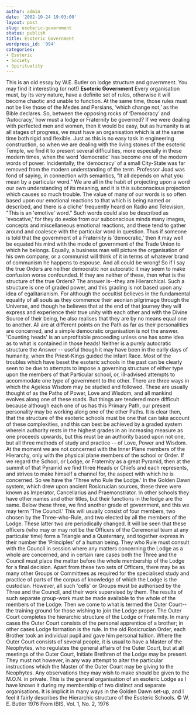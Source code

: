 ```yaml
---
author: admin
date: '2002-10-24 19:03:00'
layout: post
slug: esoteric-government
status: publish
title: Esoteric Government
wordpress_id: '994'
categories:
- Esoteric
- Society
- Spirituality
---
```


This is an old essay by W.E. Butler on lodge structure and government.
You may find it interesting (or not!) **Esoteric Government** Every
organisation must, by its very nature, have a definite set of rules,
otherwise it will become chaotic and unable to function. At the same
time, those rules must not be like those of the Medes and Persians,
‘which change not,’ as the Bible declares. So, between the opposing
rocks of ‘Democracy’ and ‘Autocracy,’ how must a lodge or Fraternity be
governed? If we were dealing with perfected men and women, then it would
be easy, but as humanity is at all stages of progress, we must have an
organisation which is at the same time both rigid and flexible. Just as
this is no easy task in engineering construction, so when we are dealing
with the living stones of the esoteric Temple, we find it to present
several difficulties, more especially in these modern times, when the
word 'democratic' has become one of the modern words of power.
Incidentally, the ‘democracy’ of a small City-State was far removed from
the modern understanding of the term. Professor Joad was fond of saying,
in connection with semantics, "It all depends on what you mean by a
particular word." We are all in the habit of projecting upon a word our
own understanding of its meaning, and it is this subconscious projection
which causes so much trouble. The value of many of our words is so often
based upon our emotional reactions to that which is being named or
described, and there is a cliche' frequently heard on Radio and
Television, "This is an 'emotive' word." Such words could also be
described as 'evocative,' for they do evoke from our subconscious minds
many images, concepts and miscellaneous emotional reactions, and these
tend to gather around and coalesce with the particular word in question.
Thus if someone is told that the government of a Fraternity is
‘democratic,’ then it may well be equated his mind with the mode of
government of the Trade Union to which he belongs. Equally, a business
man will picture the organisation of his own company, or a communist
will think of it in terms of whatever brand of communism he happens to
espouse. And all could be wrong! So if I say the true Orders are neither
democratic nor autocratic it may seem to make confusion worse
confounded. If they are neither of these, then what is the structure of
the true Orders? The answer is--they are Hierarchical. Such a structure
is one of graded power, and this grading is not based upon any idea of
egalitarianism. For although the occultist believes in the fundamental
equality of all souls as they commence their aeonian pilgrimage through
the Universe, and though he believes that at the end of that journey
they will express and experience their true unity with each other and
with the Divine Source of their being, he also realises that they are by
no means equal one to another. All are at different points on the Path
as far as their personalities are concerned, and a simple democratic
organisation is not the answer. 'Counting heads' is an unprofitable
proceeding unless one has some idea as to what is contained in those
heads! Neither is a purely autocratic structure the Answer -- useful
though it may have been in the early days of humanity, when the
Priest-Kings guided the infant Race. Most of the troubles which have
beset the esoteric schools in the past can be clearly seen to be due to
attempts to impose a governing structure of either type upon the members
of that Particular school, or, ill-advised attempts to accommodate one
type of government to the other. There are three ways in which the
Ageless Wisdom may be studied and followed. These are usually thought of
as the Paths of Power, Love and Wisdom, and all mankind evolves along
one of these roads. But things are tendered more difficult because
although each one of us has this Primary Path, our present personality
may be working along one of the other Paths. It is clear then, that the
structure of the esoteric schools must be one that can take account of
these complexities, and this can best be achieved by a graded system
wherein authority rests in the highest grades in an increasing measure
as one proceeds upwards, but this must be an authority based upon not
one, but all three methods of study and practice -- of Love, Power and
Wisdom. At the moment we are not concerned with the Inner Plane members
of the Hierarchy, only with the physical plane members of the school or
Order. If we regard the School, or Lodge, or Fraternity as a great
Pyramid, then at the summit of that Pyramid we find three Heads or
Chiefs and each represents, and strives to make himself a channel for,
the aspect with which he is concerned. So we have the 'Three who Rule
the Lodge.' In the Golden Dawn system, which drew upon ancient
Rosicrucian sources, these three were known as Imperator, Cancellarius
and Praemonstrator. In other schools they have other names and other
titles, but their functions in the lodge are the same. Below these
three, we find another grade of government, and this we may term 'The
Council.' This will usually consist of four members, two chosen by the
Three-who-Rule, and two elected by all the members of the Lodge. These
latter two are periodically changed. It will be seen that these officers
(who may or may not be the Officers of the Ceremonial team at any
particular time) form a Triangle and a Quaternary, and together express
in their number the 'Principles' of a human being. They who Rule must
consult with the Council in session where any matters concerning the
Lodge as a whole are concerned, and in certain rare cases both the Three
and the Council must place the matter before the whole membership of the
Lodge for a final decision. Apart from these two sets of Officers, there
may be as many other Groups or Committees as required for the
specialised study and practice of parts of the corpus of knowledge of
which the Lodge is the custodian. However, all such 'cells' or Groups
must be authorised by the Three and the Council, and their work
supervised by them. The results of such separate group-work must be made
available to the whole of the members of the Lodge. Then we come to what
is termed the Outer Court-- the training ground for those wishing to
join the Lodge proper. The Outer Court completes the hierarchic
structure of the Lodge or Fraternity. In many cases the Outer Court
consists of the personal apprentice of a brother; in other cases Lodge
formation is the rule. In the old Rosicrucian Order, each Brother took
an individual pupil and gave him personal tuition. Where the Outer Court
consists of several people, it is usual to have a Master of the
Neophytes, who regulates the general affairs of the Outer Court, but at
all meetings of the Outer Court, Initiate Brethren of the Lodge may be
present. They must not however, in any way attempt to alter the
particular instructions which the Master of the Outer Court may be
giving to the Neophytes. Any observations they may wish to make should
be given to the M.O.N. in private. This is the general organisation of
an esoteric Lodge as I have known it during my membership of two
distinct and separate organisations. It is implicit in many ways in the
Golden Dawn set-up, and I feel it fairly describes the Hierarchic
structure of the Esoteric Schools. © W. E. Butler 1976 From IBIS, Vol.
1, No. 2, 1976
